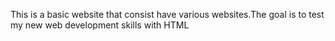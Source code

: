 This is a basic website that consist have various websites.The goal is to test my new web development skills with HTML
